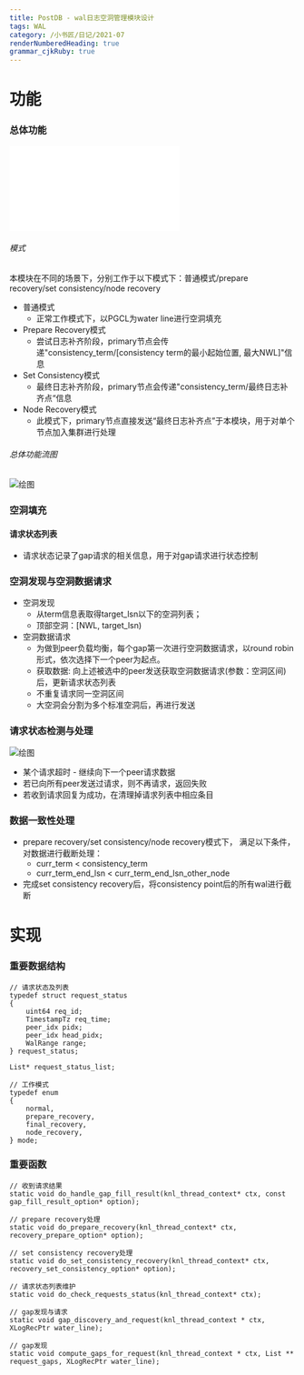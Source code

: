 ```yaml
---
title: PostDB - wal日志空洞管理模块设计
tags: WAL 
category: /小书匠/日记/2021-07
renderNumberedHeading: true
grammar_cjkRuby: true
---
```



# 功能
### 总体功能

![绘图](./attachments/1626283921116.drawio.html)

###### 模式
本模块在不同的场景下，分别工作于以下模式下：普通模式/prepare recovery/set consistency/node recovery
- 普通模式
	- 正常工作模式下，以PGCL为water line进行空洞填充
- Prepare Recovery模式
	- 尝试日志补齐阶段，primary节点会传递"consistency_term/[consistency term的最小起始位置, 最大NWL]"信息	
- Set Consistency模式
	- 最终日志补齐阶段，primary节点会传递"consistency_term/最终日志补齐点“信息
- Node Recovery模式
	- 此模式下，primary节点直接发送“最终日志补齐点”于本模块，用于对单个节点加入集群进行处理
	  
###### 总体功能流图

![绘图](./attachments/1629356917623.drawio.svg)


### 空洞填充
#### 请求状态列表
- 请求状态记录了gap请求的相关信息，用于对gap请求进行状态控制

### 空洞发现与空洞数据请求
- 空洞发现
	- 从term信息表取得target_lsn以下的空洞列表；
	- 顶部空洞：[NWL, target_lsn) 
- 空洞数据请求
 	- 为做到peer负载均衡，每个gap第一次进行空洞数据请求，以round robin形式，依次选择下一个peer为起点。
	- 获取数据: 向上述被选中的peer发送获取空洞数据请求(参数：空洞区间)后，更新请求状态列表
	- 不重复请求同一空洞区间
	- 大空洞会分割为多个标准空洞后，再进行发送

### 请求状态检测与处理

![绘图](./attachments/1629432112010.drawio.svg)

- 某个请求超时 - 继续向下一个peer请求数据
- 若已向所有peer发送过请求，则不再请求，返回失败
- 若收到请求回复为成功，在清理掉请求列表中相应条目

### 数据一致性处理
- prepare recovery/set consistency/node recovery模式下， 满足以下条件，对数据进行截断处理：
	- curr_term < consistency_term
	- curr_term_end_lsn < curr_term_end_lsn_other_node
- 完成set consistency recovery后，将consistency point后的所有wal进行截断

# 实现
### 重要数据结构

```
// 请求状态及列表
typedef struct request_status
{
	uint64 req_id;
	TimestampTz req_time;
	peer_idx pidx;
	peer_idx head_pidx;
	WalRange range;
} request_status;

List* request_status_list;
```
```
// 工作模式
typedef enum
{
	normal,
	prepare_recovery,
	final_recovery,
	node_recovery,
} mode;

```
### 重要函数
```
// 收到请求结果
static void do_handle_gap_fill_result(knl_thread_context* ctx, const gap_fill_result_option* option);
```

```
// prepare recovery处理
static void do_prepare_recovery(knl_thread_context* ctx, recovery_prepare_option* option);
```
```
// set consistency recovery处理
static void do_set_consistency_recovery(knl_thread_context* ctx, recovery_set_consistency_option* option);
```
```
// 请求状态列表维护
static void do_check_requests_status(knl_thread_context* ctx);
```
```
// gap发现与请求
static void gap_discovery_and_request(knl_thread_context * ctx, XLogRecPtr water_line);
```
```
// gap发现
static void compute_gaps_for_request(knl_thread_context * ctx, List ** request_gaps, XLogRecPtr water_line);
```
